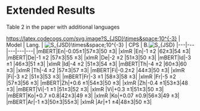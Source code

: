 # Extended Results

Table 2 in the paper with additional languages


https://latex.codecogs.com/svg.image?S_{JSD}\times&space;10^{-3}
| Model | Lang. | ![S_{JSD}\times&space;10^{-3}](https://latex.codecogs.com/svg.image?S_{JSD}\times&space;10^{-3}) | CPS | B.![S_{JSD}](https://latex.codecogs.com/svg.image?S_{JSD})
|---|---|---|---|---|
|mBERT|En|-0.05±1|57±3|50 ±3|
|xlmR |En|-1 ±2  |62±3|54 ±3|
|mBERT|De|-1 ±2  |57±3|55 ±3|
|xlmR |De|-2 ±2  |51±3|50 ±3|
|mBERT|Id|-3 ±1  |46±3|51 ±3|
|xlmR |Id|-4 ±2  |51±3|54 ±3|
|mBERT|Th|-4 ±2  |60±3|60 ±3|
|xlmR |Th|-4 ±2  |57±3|57 ±3|
|mBERT|Fi|-0.2±2 |44±3|50 ±3|
|xlmR |Fi|-3 ±2  |51±3|53 ±3|
|mBERT|Fr|-3 ±1  |58±3|58 ±3|
|xlmR |Fr|-5 ±2  |57±3|56 ±3|
|mBERT|Zh|+0.6 ±1|54±3|50 ±3|
|xlmR |Zh|-0.4 ±1|53±3|48 ±3|
|mBERT|Vi|-1 ±1  |51±3|52 ±3|
|xlmR |Vi|+0.3 ±1|51±3|50 ±3|
|mBERT|Ko|+0.7 ±0.8|42±3|49 ±3|
|xlmR |Ko|+0.07 ±0.9|56±3|49 ±3|
|mBERT|Ar|-1 ±3|50±3|55±3|
|xlmR |Ar|+1 ±4|48±3|50 ±3|
